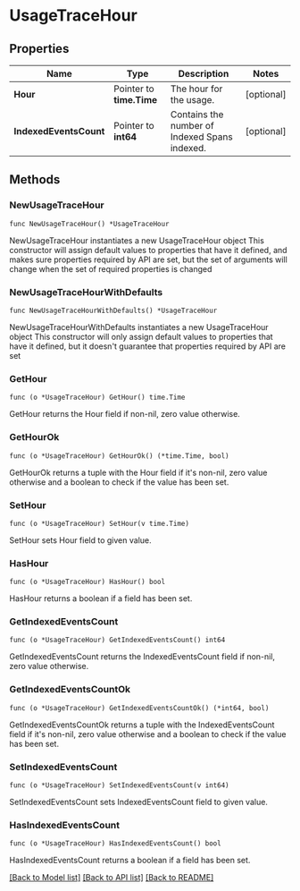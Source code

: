 # UsageTraceHour

## Properties

Name | Type | Description | Notes
------------ | ------------- | ------------- | -------------
**Hour** | Pointer to **time.Time** | The hour for the usage. | [optional] 
**IndexedEventsCount** | Pointer to **int64** | Contains the number of Indexed Spans indexed. | [optional] 

## Methods

### NewUsageTraceHour

`func NewUsageTraceHour() *UsageTraceHour`

NewUsageTraceHour instantiates a new UsageTraceHour object
This constructor will assign default values to properties that have it defined,
and makes sure properties required by API are set, but the set of arguments
will change when the set of required properties is changed

### NewUsageTraceHourWithDefaults

`func NewUsageTraceHourWithDefaults() *UsageTraceHour`

NewUsageTraceHourWithDefaults instantiates a new UsageTraceHour object
This constructor will only assign default values to properties that have it defined,
but it doesn't guarantee that properties required by API are set

### GetHour

`func (o *UsageTraceHour) GetHour() time.Time`

GetHour returns the Hour field if non-nil, zero value otherwise.

### GetHourOk

`func (o *UsageTraceHour) GetHourOk() (*time.Time, bool)`

GetHourOk returns a tuple with the Hour field if it's non-nil, zero value otherwise
and a boolean to check if the value has been set.

### SetHour

`func (o *UsageTraceHour) SetHour(v time.Time)`

SetHour sets Hour field to given value.

### HasHour

`func (o *UsageTraceHour) HasHour() bool`

HasHour returns a boolean if a field has been set.

### GetIndexedEventsCount

`func (o *UsageTraceHour) GetIndexedEventsCount() int64`

GetIndexedEventsCount returns the IndexedEventsCount field if non-nil, zero value otherwise.

### GetIndexedEventsCountOk

`func (o *UsageTraceHour) GetIndexedEventsCountOk() (*int64, bool)`

GetIndexedEventsCountOk returns a tuple with the IndexedEventsCount field if it's non-nil, zero value otherwise
and a boolean to check if the value has been set.

### SetIndexedEventsCount

`func (o *UsageTraceHour) SetIndexedEventsCount(v int64)`

SetIndexedEventsCount sets IndexedEventsCount field to given value.

### HasIndexedEventsCount

`func (o *UsageTraceHour) HasIndexedEventsCount() bool`

HasIndexedEventsCount returns a boolean if a field has been set.


[[Back to Model list]](../README.md#documentation-for-models) [[Back to API list]](../README.md#documentation-for-api-endpoints) [[Back to README]](../README.md)



